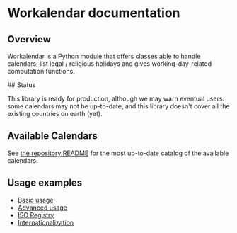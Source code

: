 # Workalendar documentation

## Overview

Workalendar is a Python module that offers classes able to handle calendars, list legal / religious holidays and gives working-day-related computation functions.

## Status

This library is ready for production, although we may warn eventual users: some calendars may not be up-to-date, and this library doesn't cover all the existing countries on earth (yet).

## Available Calendars

See [the repository README](https://github.com/peopledoc/workalendar#available-calendars) for the most up-to-date catalog of the available calendars.

## Usage examples

* [Basic usage](basic.md)
* [Advanced usage](advanced.md)
* [ISO Registry](iso-registry.md)
* [Internationalization](internationalization.md)
